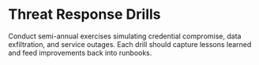 # Threat Response Drills

Conduct semi-annual exercises simulating credential compromise, data exfiltration, and service outages.
Each drill should capture lessons learned and feed improvements back into runbooks.
